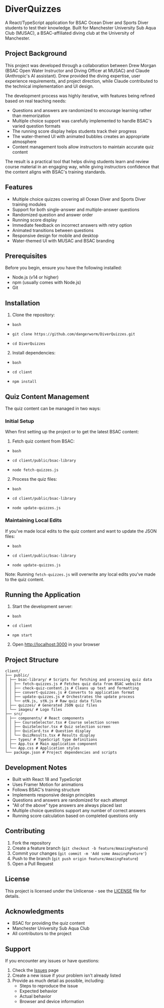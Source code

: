 # DiverQuizzes


A React/TypeScript application for BSAC Ocean Diver and Sports Diver students to test their knowledge. Built for Manchester University Sub Aqua Club (MUSAC), a BSAC-affiliated diving club at the University of Manchester.

## Project Background

This project was developed through a collaboration between Drew Morgan (BSAC Open Water Instructor and Diving Officer at MUSAC) and Claude (Anthropic's AI assistant). Drew provided the diving expertise, user experience requirements, and project direction, while Claude contributed to the technical implementation and UI design.

The development process was highly iterative, with features being refined based on real teaching needs:
- Questions and answers are randomized to encourage learning rather than memorization
- Multiple choice support was carefully implemented to handle BSAC's varied question formats
- The running score display helps students track their progress
- The water-themed UI with animated bubbles creates an appropriate atmosphere
- Content management tools allow instructors to maintain accurate quiz content

The result is a practical tool that helps diving students learn and review course material in an engaging way, while giving instructors confidence that the content aligns with BSAC's training standards.
## Features

- Multiple choice quizzes covering all Ocean Diver and Sports Diver training modules
- Support for both single-answer and multiple-answer questions
- Randomized question and answer order
- Running score display
- Immediate feedback on incorrect answers with retry option
- Animated transitions between questions
- Responsive design for mobile and desktop
- Water-themed UI with MUSAC and BSAC branding

## Prerequisites

Before you begin, ensure you have the following installed:
- Node.js (v14 or higher)
- npm (usually comes with Node.js)
- Git

## Installation

1. Clone the repository:

- `bash`

- `git clone https://github.com/dangerworm/DiverQuizzes.git`

- `cd DiverQuizzes`

2. Install dependencies:

- `bash`

- `cd client`

- `npm install`


## Quiz Content Management

The quiz content can be managed in two ways:

### Initial Setup

When first setting up the project or to get the latest BSAC content:

1. Fetch quiz content from BSAC:

- `bash`

- `cd client/public/bsac-library`

- `node fetch-quizzes.js`


2. Process the quiz files:

- `bash`

- `cd client/public/bsac-library`

- `node update-quizzes.js`


### Maintaining Local Edits

If you've made local edits to the quiz content and want to update the JSON files:


- `bash`

- `cd client/public/bsac-library`

- `node update-quizzes.js`


Note: Running `fetch-quizzes.js` will overwrite any local edits you've made to the quiz content.

## Running the Application

1. Start the development server:

- `bash`

- `cd client`

- `npm start`


2. Open [http://localhost:3000](http://localhost:3000) in your browser

## Project Structure

```
client/
├── public/
│ ├── bsac-library/ # Scripts for fetching and processing quiz data
│ │ ├── fetch-quizzes.js # Fetches quiz data from BSAC website
│ │ ├── check-quiz-content.js # Cleans up text and formatting
│ │ ├── convert-quizzes.js # Converts to application format
│ │ ├── update-quizzes.js # Orchestrates the update process
│ │ └── otN.js, stN.js # Raw quiz data files
│ ├── quizzes/ # Generated JSON quiz files
│ └── images/ # Logo files
├── src/
│ ├── components/ # React components
│ │ ├── CourseSelector.tsx # Course selection screen
│ │ ├── QuizSelector.tsx # Quiz selection screen
│ │ ├── QuizCard.tsx # Question display
│ │ └── QuizResults.tsx # Results display
│ ├── types/ # TypeScript type definitions
│ ├── App.tsx # Main application component
│ └── App.css # Application styles
└── package.json # Project dependencies and scripts
```

## Development Notes

- Built with React 18 and TypeScript
- Uses Framer Motion for animations
- Follows BSAC's training structure
- Implements responsive design principles
- Questions and answers are randomized for each attempt
- "All of the above" type answers are always placed last
- Multiple choice questions support any number of correct answers
- Running score calculation based on completed questions only

## Contributing

1. Fork the repository
2. Create a feature branch (`git checkout -b feature/AmazingFeature`)
3. Commit your changes (`git commit -m 'Add some AmazingFeature'`)
4. Push to the branch (`git push origin feature/AmazingFeature`)
5. Open a Pull Request

## License

This project is licensed under the Unlicense - see the [LICENSE](LICENSE) file for details.

## Acknowledgments

- BSAC for providing the quiz content
- Manchester University Sub Aqua Club
- All contributors to the project

## Support

If you encounter any issues or have questions:
1. Check the [Issues](https://github.com/dangerworm/DiverQuizzes/issues) page
2. Create a new issue if your problem isn't already listed
3. Provide as much detail as possible, including:
   - Steps to reproduce the issue
   - Expected behavior
   - Actual behavior
   - Browser and device information

